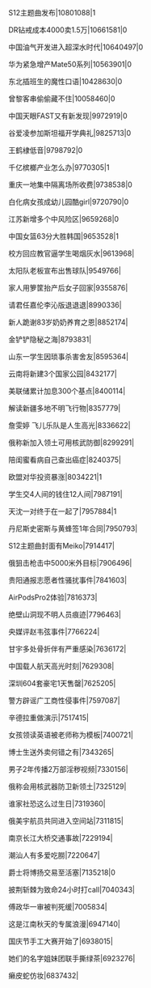 S12主题曲发布|10801088|1

DR钻戒成本4000卖1.5万|10661581|0

中国油气开发进入超深水时代|10640497|0

华为紧急增产Mate50系列|10563901|0

东北插班生的魔性口语|10428630|0

曾黎客串偷偷藏不住|10058460|0

中国天眼FAST又有新发现|9972919|0

谷爱凌参加斯坦福开学典礼|9825713|0

王鹤棣低音|9798792|0

千亿槟榔产业怎么办|9770305|1

重庆一地集中隔离场所收费|9738538|0

白化病女孩成幼儿园酷girl|9720790|0

江苏新增多个中风险区|9659268|0

中国女篮63分大胜韩国|9653528|1

校方回应教官逼学生喝烟灰水|9613968|

太阳队老板宣布出售球队|9549766|

家人用箩筐抬产后女子回家|9355876|

请君任嘉伦李沁版退退退|8990336|

新人跪谢83岁奶奶养育之恩|8852174|

金铲铲隐秘之海|8793831|

山东一学生因琐事杀害舍友|8595364|

云南将新建3个国家公园|8432177|

美联储累计加息300个基点|8400114|

解读新疆多地不明飞行物|8357779|

詹雯婷 飞儿乐队是人生高光|8336622|

俄称新加入领土可用核武防御|8299291|

陪闺蜜看病自己查出癌症|8240375|

欧盟对华投资暴涨|8034221|1

学生交4人间的钱住12人间|7987191|

天沈一对终于在一起了|7957884|1

丹尼斯史密斯与黄蜂签1年合同|7950793|

S12主题曲封面有Meiko|7914417|

俄狙击枪击中5000米外目标|7906496|

贵阳通报志愿者性骚扰事件|7841603|

AirPodsPro2体验|7816373|

绝壁山洞现不明人员痕迹|7796463|

央媒评赵韦弦事件|7766224|

甘宇多处骨折伴有严重感染|7636172|

中国载人航天高光时刻|7629308|

深圳604套豪宅1天售罄|7625205|

警方辟谣广工商性侵事件|7597087|

辛德拉重做演示|7517415|

女孩领读英语被老师称为模板|7400721|

博士生送外卖何错之有|7343265|

男子2年传播2万部淫秽视频|7330156|

俄称会用核武器防卫新领土|7325129|

谁家社恐这么过生日|7319360|

俄美宇航员共同进入空间站|7311815|

南京长江大桥交通事故|7229194|

潮汕人有多爱吃朥|7220647|

爵士将博扬交易至活塞|7135218|0

披荆斩棘为致命24小时打call|7040343|

傅政华一审被判死缓|7005834|

这是江南秋天的专属浪漫|6947140|

国庆节手工大赛开始了|6938015|

她们的名字姐妹团联手撕绿茶|6923276|

癞皮蛇仿妆|6837432|

